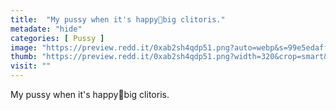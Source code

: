 ```yaml
---
title:  "My pussy when it's happy🥺big clitoris."
metadate: "hide"
categories: [ Pussy ]
image: "https://preview.redd.it/0xab2sh4qdp51.png?auto=webp&s=99e5edaff4040a7b458a05461a87a9de6fee8977"
thumb: "https://preview.redd.it/0xab2sh4qdp51.png?width=320&crop=smart&auto=webp&s=f561fb6e76683267865d18a1fa7b99abc8281ec6"
visit: ""
---
```

My pussy when it's happy🥺big clitoris.
